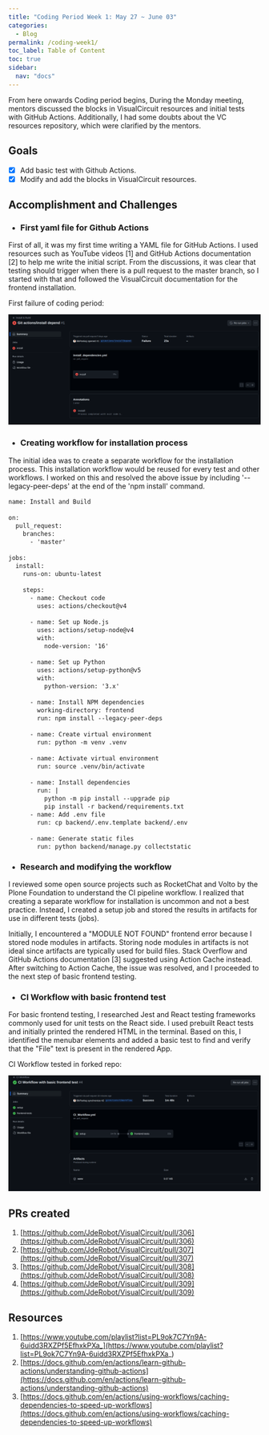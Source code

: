 ```yaml
---
title: "Coding Period Week 1: May 27 ~ June 03"
categories:
  - Blog
permalink: /coding-week1/
toc_label: Table of Content
toc: true
sidebar:
  nav: "docs"
---
```


From here onwards Coding period begins, During the Monday meeting, mentors discussed the blocks in VisualCircuit resources and initial tests with GitHub Actions. Additionally, I had some doubts about the VC resources repository, which were clarified by the mentors.

## Goals
- [x] Add basic test with Github Actions.
- [x] Modify and add the blocks in VisualCircuit resources.

## Accomplishment and Challenges

* ### First yaml file for Github Actions
First of all, it was my first time writing a YAML file for GitHub Actions. I used resources such as YouTube videos [1] and GitHub Actions documentation [2]  to help me write the initial script. From the discussions, it was clear that testing should trigger when there is a pull request to the master branch, so I started with that and followed the VisualCircuit documentation for the frontend installation.

First failure of coding period:

![one](../assets/images/one.png)

* ### Creating workflow for installation process
The initial idea was to create a separate workflow for the installation process. This installation workflow would be reused for every test and other workflows. I worked on this and resolved the above issue by including '--legacy-peer-deps' at the end of the 'npm install' command.

```shell
name: Install and Build

on:
  pull_request:
    branches:
      - 'master'

jobs:
  install:
    runs-on: ubuntu-latest

    steps:
      - name: Checkout code
        uses: actions/checkout@v4

      - name: Set up Node.js
        uses: actions/setup-node@v4
        with:
          node-version: '16'

      - name: Set up Python
        uses: actions/setup-python@v5
        with:
          python-version: '3.x' 

      - name: Install NPM dependencies
        working-directory: frontend
        run: npm install --legacy-peer-deps

      - name: Create virtual environment
        run: python -m venv .venv

      - name: Activate virtual environment
        run: source .venv/bin/activate

      - name: Install dependencies
        run: |
          python -m pip install --upgrade pip
          pip install -r backend/requirements.txt
      - name: Add .env file
        run: cp backend/.env.template backend/.env

      - name: Generate static files
        run: python backend/manage.py collectstatic
```
* ### Research and modifying the workflow 
I reviewed some open source projects such as RocketChat and Volto by the Plone Foundation to understand the CI pipeline workflow. I realized that creating a separate workflow for installation is uncommon and not a best practice. Instead, I created a setup job and stored the results in artifacts for use in different tests (jobs).

Initially, I encountered a "MODULE NOT FOUND" frontend error because I stored node modules in artifacts. Storing node modules in artifacts is not ideal since artifacts are typically used for build files. Stack Overflow and GitHub Actions documentation [3] suggested using Action Cache instead. After switching to Action Cache, the issue was resolved, and I proceeded to the next step of basic frontend testing.

* ### CI Workflow with basic frontend test 
For basic frontend testing, I researched Jest and React testing frameworks commonly used for unit tests on the React side. I used prebuilt React tests and initially printed the rendered HTML in the terminal. Based on this, I identified the menubar elements and added a basic test to find and verify that the "File" text is present in the rendered App.

CI Workflow tested in forked repo:

![two](../assets/images/two.png)

## PRs created
1. [https://github.com/JdeRobot/VisualCircuit/pull/306](https://github.com/JdeRobot/VisualCircuit/pull/306)
2. [https://github.com/JdeRobot/VisualCircuit/pull/307](https://github.com/JdeRobot/VisualCircuit/pull/307)
3. [https://github.com/JdeRobot/VisualCircuit/pull/308](https://github.com/JdeRobot/VisualCircuit/pull/308)
4. [https://github.com/JdeRobot/VisualCircuit/pull/309](https://github.com/JdeRobot/VisualCircuit/pull/309)

## Resources
1. [https://www.youtube.com/playlist?list=PL9ok7C7Yn9A-6uidd3RXZPf5EfhxkPXa_](https://www.youtube.com/playlist?list=PL9ok7C7Yn9A-6uidd3RXZPf5EfhxkPXa_)
2. [https://docs.github.com/en/actions/learn-github-actions/understanding-github-actions](https://docs.github.com/en/actions/learn-github-actions/understanding-github-actions)
3. [https://docs.github.com/en/actions/using-workflows/caching-dependencies-to-speed-up-workflows](https://docs.github.com/en/actions/using-workflows/caching-dependencies-to-speed-up-workflows)